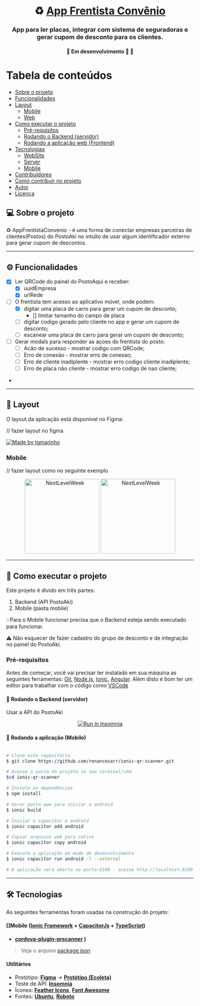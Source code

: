 

<h1 align="center">
     ♻️ <a href="#" alt="site do ecoleta"> App Frentista Convênio</a>
</h1>

<h3 align="center">
    App para ler placas, integrar com sistema de seguradoras e gerar cupom de desconto para os clientes.
</h3>


<h4 align="center">
	🚧   Em desenvolvimento 🚀 🚧
</h4>

Tabela de conteúdos
=================
<!--ts-->
   * [Sobre o projeto](#-sobre-o-projeto)
   * [Funcionalidades](#-funcionalidades)
   * [Layout](#-layout)
     * [Mobile](#mobile)
     * [Web](#web)
   * [Como executar o projeto](#-como-executar-o-projeto)
     * [Pré-requisitos](#pré-requisitos)
     * [Rodando o Backend (servidor)](#user-content--rodando-o-backend-servidor)
     * [Rodando a aplicação web (Frontend)](#user-content--rodando-a-aplicação-web-frontend)
   * [Tecnologias](#-tecnologias)
     * [WebSite](#user-content-website--react----typescript)
     * [Server](#user-content-server--nodejs----typescript)
     * [Mobile](#user-content-mobile--react-native----typescript)
   * [Contribuidores](#-contribuidores)
   * [Como contribuir no projeto](#-como-contribuir-no-projeto)
   * [Autor](#-autor)
   * [Licença](#user-content--licença)
<!--te-->


## 💻 Sobre o projeto

♻️ AppFrentistaConvenio - é uma forma de conectar empresas parceiras de clientes(Postos) do PostoAki no intuito de usar algum identificador externo para gerar cupom de descontos.

---

## ⚙️ Funcionalidades

- [x] Ler QRCode do painel do PostoAqui e receber:
  - [x] uuidEmpresa
  - [x] urlRede

- [ ] O frentista tem acesso ao aplicativo móvel, onde podem:
  - [x] digitar uma placa de carro para gerar um cupom de desconto;
    - [] limitar tamanho do campo de placa
  - [ ] digitar codigo gerado pelo cliente no app e gerar um cupom de desconto;
  - [ ] escanear uma placa de carro para gerar um cupom de desconto;

- [ ] Gerar modals para responder as açoes do frentista do posto:
  - [ ] Acão de sucesso - mostrar codigo com QRCode;
  - [ ] Erro de conexão - mostrar erro de conexao;
  - [ ] Erro de cliente inadiplente - mostrar erro codigo cliente inadiplente;
  - [ ] Erro de placa não cliente - mostrar erro codigo de nao cliente;

-
---

## 🎨 Layout

O layout da aplicação está disponível no Figma:

// fazer layout no figma 

<a href="#">
  <img alt="Made by tgmarinho" src="https://img.shields.io/badge/Acessar%20Layout%20-Figma-%2304D361">
</a>


### Mobile

// fazer layout como no seguinte exemplo

<p align="center">
  <img alt="NextLevelWeek" title="#NextLevelWeek" src="./assets/home-mobile.png" width="200px">

  <img alt="NextLevelWeek" title="#NextLevelWeek" src="./assets/detalhes-mobile.svg" width="200px">
</p>

---

## 🚀 Como executar o projeto

Este projeto é divido em três partes:
1. Backend (API PostoAki) 
3. Mobile (pasta mobile)

💡Para o Mobile funcionar precisa que o Backend esteja sendo executado para funcionar.

⚠️ Não esquecer de fazer cadastro do grupo de desconto e de integração no painel do PostoAki.
### Pré-requisitos

Antes de começar, você vai precisar ter instalado em sua máquina as seguintes ferramentas:
[Git](https://git-scm.com), [Node.js](https://nodejs.org/en/), [Ionic](https://ionicframework.com/), [Angular](https://cli.angular.io/). 
Além disto é bom ter um editor para trabalhar com o código como [VSCode](https://code.visualstudio.com/)

#### 🎲 Rodando o Backend (servidor)

Usar a API do PostoAki 

<p align="center">
  <a href="https://github.com/tgmarinho/README-ecoleta/blob/master/Insomnia_API_Ecoletajson.json" target="_blank"><img src="https://insomnia.rest/images/run.svg" alt="Run in Insomnia"></a>
</p>


#### 🧭 Rodando a aplicação (Mobile)

```bash

# Clone este repositório
$ git clone https://github.com/renancesarr/ionic-qr-scanner.git

# Acesse a pasta do projeto no seu terminal/cmd
$cd ionic-qr-scanner

# Instale as dependências
$ npm install

# Gerar pasta www para iniciar o android
$ ionic build

# Iniciar o capacitor e android
$ ionic capacitor add android

# Copiar arquivos web para nativo
$ ionic capacitor copy android

# Execute a aplicação em modo de desenvolvimento
$ ionic capacitor run android -l --external

# A aplicação será aberta na porta:8100 - acesse http://localhost:8100

```

---

## 🛠 Tecnologias

As seguintes ferramentas foram usadas na construção do projeto:


#### []**Mobile**  ([Ionic Framework](https://ionicframework.com/)  + [CapacitorJs](https://capacitorjs.com/)  + [TypeScript](https://www.typescriptlang.org/))


-   **[cordova-plugin-qrscanner](https://github.com/bitpay/cordova-plugin-qrscanner)
)**

> Veja o arquivo  [package.json](https://github.com/renancesarr/ionic-qr-scanner/blob/main/package.json)

#### [](https://github.com/tgmarinho/Ecoleta#utilit%C3%A1rios)**Utilitários**

-   Protótipo:  **[Figma](https://www.figma.com/)**  →  **[Protótipo (Ecoleta)](https://www.figma.com/file/1SxgOMojOB2zYT0Mdk28lB/Ecoleta)**
-   Teste de API:  **[Insomnia](https://insomnia.rest/)**
-   Ícones:  **[Feather Icons](https://feathericons.com/)**,  **[Font Awesome](https://fontawesome.com/)**
-   Fontes:  **[Ubuntu](https://fonts.google.com/specimen/Ubuntu)**,  **[Roboto](https://fonts.google.com/specimen/Roboto)**


